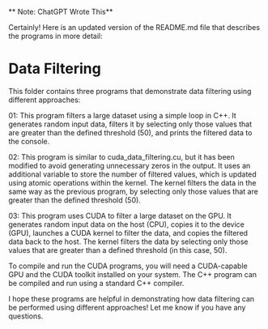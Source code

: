 ** Note: ChatGPT Wrote This**

Certainly! Here is an updated version of the README.md file that describes the programs in more detail:

# Data Filtering

This folder contains three programs that demonstrate data filtering using different approaches:

01: This program filters a large dataset using a simple loop in C++. It generates random input data, filters it by selecting only those values that are greater than the defined threshold (50), and prints the filtered data to the console.

02: This program is similar to cuda_data_filtering.cu, but it has been modified to avoid generating unnecessary zeros in the output. It uses an additional variable to store the number of filtered values, which is updated using atomic operations within the kernel. The kernel filters the data in the same way as the previous program, by selecting only those values that are greater than the defined threshold (50).

03: This program uses CUDA to filter a large dataset on the GPU. It generates random input data on the host (CPU), copies it to the device (GPU), launches a CUDA kernel to filter the data, and copies the filtered data back to the host. The kernel filters the data by selecting only those values that are greater than a defined threshold (in this case, 50).

To compile and run the CUDA programs, you will need a CUDA-capable GPU and the CUDA toolkit installed on your system. The C++ program can be compiled and run using a standard C++ compiler.

I hope these programs are helpful in demonstrating how data filtering can be performed using different approaches! Let me know if you have any questions.
